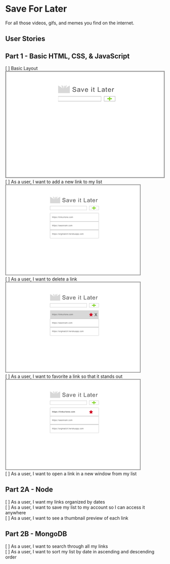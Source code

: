 # Save For Later
For all those videos, gifs, and memes you find on the internet.

## User Stories  
## Part 1 - Basic HTML, CSS, & JavaScript  
[ ] Basic Layout
<img src="saveforlater-start.png" title="Start" width="" alt="mockup" style="max-width:100%;">
[ ] As a user, I want to add a new link to my list  
<img src="saveforlater-use.png" title="Use" width="" alt="mockup" style="max-width:85%;">  
[ ] As a user, I want to delete a link  
<img src="saveforlater-hover.png" title="Hover" width="" alt="mockup" style="max-width: 85%;">  
[ ] As a user, I want to favorite a link so that it stands out
<img src="saveforlater-fav.png" title="Fav" width="" alt="mockup" style="max-width: 85%;">  
[ ] As a user, I want to open a link in a new window from my list  

## Part 2A - Node
[ ] As a user, I want my links organized by dates    
[ ] As a user, I want to save my list to my account so I can access it anywhere  
[ ] As a user, I want to see a thumbnail preview of each link  

## Part 2B - MongoDB
[ ] As a user, I want to search through all my links  
[ ] As a user, I want to sort my list by date in ascending and descending order  